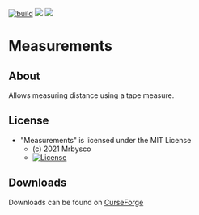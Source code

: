 [![build](https://github.com/Mrbysco/measurements/actions/workflows/build.yml/badge.svg)](https://github.com/Mrbysco/measurements/actions/workflows/build.yml)
[![](http://cf.way2muchnoise.eu/versions/478559.svg)](https://www.curseforge.com/minecraft/mc-mods/measurements)
[![](https://modrinth-utils.vercel.app/api/badge/versions?id=wLINU2AB)](https://modrinth.com/mod/measurements)

# Measurements #

## About ##
Allows measuring distance using a tape measure.


## License ##
* "Measurements" is licensed under the MIT License
  - (c) 2021 Mrbysco
  - [![License](https://img.shields.io/badge/License-MIT-red.svg?style=flat)](http://opensource.org/licenses/MIT)

## Downloads ##
Downloads can be found on [CurseForge](https://www.curseforge.com/minecraft/mc-mods/measurements)
